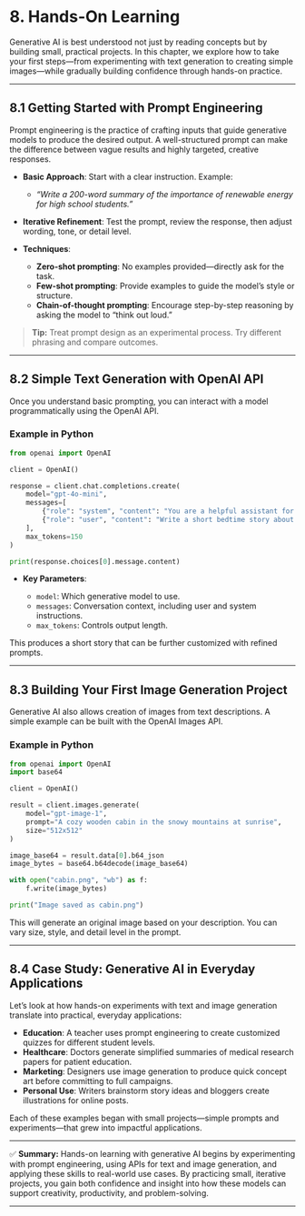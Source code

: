 # 8. Hands-On Learning

Generative AI is best understood not just by reading concepts but by building small, practical projects. In this chapter, we explore how to take your first steps—from experimenting with text generation to creating simple images—while gradually building confidence through hands-on practice.

---

## 8.1 Getting Started with Prompt Engineering

Prompt engineering is the practice of crafting inputs that guide generative models to produce the desired output. A well-structured prompt can make the difference between vague results and highly targeted, creative responses.

* **Basic Approach**: Start with a clear instruction. Example:

  * *“Write a 200-word summary of the importance of renewable energy for high school students.”*
* **Iterative Refinement**: Test the prompt, review the response, then adjust wording, tone, or detail level.
* **Techniques**:

  * **Zero-shot prompting**: No examples provided—directly ask for the task.
  * **Few-shot prompting**: Provide examples to guide the model’s style or structure.
  * **Chain-of-thought prompting**: Encourage step-by-step reasoning by asking the model to “think out loud.”

> **Tip:** Treat prompt design as an experimental process. Try different phrasing and compare outcomes.

---

## 8.2 Simple Text Generation with OpenAI API

Once you understand basic prompting, you can interact with a model programmatically using the OpenAI API.

### Example in Python

```python
from openai import OpenAI

client = OpenAI()

response = client.chat.completions.create(
    model="gpt-4o-mini",
    messages=[
        {"role": "system", "content": "You are a helpful assistant for creative writing."},
        {"role": "user", "content": "Write a short bedtime story about a rabbit and the moon."}
    ],
    max_tokens=150
)

print(response.choices[0].message.content)
```

* **Key Parameters**:

  * `model`: Which generative model to use.
  * `messages`: Conversation context, including user and system instructions.
  * `max_tokens`: Controls output length.

This produces a short story that can be further customized with refined prompts.

---

## 8.3 Building Your First Image Generation Project

Generative AI also allows creation of images from text descriptions. A simple example can be built with the OpenAI Images API.

### Example in Python

```python
from openai import OpenAI
import base64

client = OpenAI()

result = client.images.generate(
    model="gpt-image-1",
    prompt="A cozy wooden cabin in the snowy mountains at sunrise",
    size="512x512"
)

image_base64 = result.data[0].b64_json
image_bytes = base64.b64decode(image_base64)

with open("cabin.png", "wb") as f:
    f.write(image_bytes)

print("Image saved as cabin.png")
```

This will generate an original image based on your description. You can vary size, style, and detail level in the prompt.

---

## 8.4 Case Study: Generative AI in Everyday Applications

Let’s look at how hands-on experiments with text and image generation translate into practical, everyday applications:

* **Education**: A teacher uses prompt engineering to create customized quizzes for different student levels.
* **Healthcare**: Doctors generate simplified summaries of medical research papers for patient education.
* **Marketing**: Designers use image generation to produce quick concept art before committing to full campaigns.
* **Personal Use**: Writers brainstorm story ideas and bloggers create illustrations for online posts.

Each of these examples began with small projects—simple prompts and experiments—that grew into impactful applications.

---

✅ **Summary:** Hands-on learning with generative AI begins by experimenting with prompt engineering, using APIs for text and image generation, and applying these skills to real-world use cases. By practicing small, iterative projects, you gain both confidence and insight into how these models can support creativity, productivity, and problem-solving.

---
